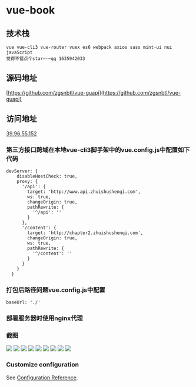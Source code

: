 # vue-book

## 技术栈
```
vue vue-cli3 vue-router vuex es6 webpack axios sass mint-ui nui javaScript
觉得不错点个star~·~qq 1635942033
```

## 源码地址

[https://github.com/zgsnbtl/vue-guapi](https://github.com/zgsnbtl/vue-guapi)


## 访问地址

[39.96.55.152](http://39.96.55.152)

### 第三方接口跨域在本地vue-cli3脚手架中的vue.config.js中配置如下代码
```
devServer: {
    disableHostCheck: true,
    proxy: {
      '/api': {
        target: 'http://www.api.zhuishushenqi.com',
        ws: true,
        changeOrigin: true,
        pathRewrite: {
          '^/api': ''
        }
      },
      '/content': {
        target: 'http://chapter2.zhuishushenqi.com',
        changeOrigin: true,
        ws: true,
        pathRewrite: {
          '^/content': ''
        }
      }
    }
  }
```

### 打包后路径问题vue.config.js中配置
```
baseUrl: './'
```

### 部署服务器时使用nginx代理

### 截图
![](https://github.com/zgsnbtl/vue-guapi/blob/master/screenshot/q1.png)
![](https://github.com/zgsnbtl/vue-guapi/blob/master/screenshot/q2.png)
![](https://github.com/zgsnbtl/vue-guapi/blob/master/screenshot/q3.png)
![](https://github.com/zgsnbtl/vue-guapi/blob/master/screenshot/q4.png)
![](https://github.com/zgsnbtl/vue-guapi/blob/master/screenshot/q5.png)
![](https://github.com/zgsnbtl/vue-guapi/blob/master/screenshot/q6.png)
![](https://github.com/zgsnbtl/vue-guapi/blob/master/screenshot/q7.png)
![](https://github.com/zgsnbtl/vue-guapi/blob/master/screenshot/q8.png)
![](https://github.com/zgsnbtl/vue-guapi/blob/master/screenshot/q9.png)
### Customize configuration
See [Configuration Reference](https://cli.vuejs.org/config/).

